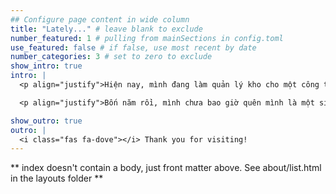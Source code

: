 ```yaml
---
## Configure page content in wide column
title: "Lately..." # leave blank to exclude
number_featured: 1 # pulling from mainSections in config.toml
use_featured: false # if false, use most recent by date
number_categories: 3 # set to zero to exclude
show_intro: true
intro: |
  <p align="justify">Hiện nay, mình đang làm quản lý kho cho một công ty nhập khẩu, phát triển sản xuất và cung cấp các nguyên liệu trong lĩnh vực đồ uống.</p> 

  <p align="justify">Bốn năm rồi, mình chưa bao giờ quên mình là một sinh viên khoa toán và chấp niệm về làm toán là chưa bao giờ kết thúc. Một ngày nào đó, nhanh thôi, mình sẽ trở lại và viết tiếp câu chuyện về toán ứng dụng. Và lĩnh vực mình đang muốn hướng đến là <i>Business Intelligence & Marketing Analytics.</i></p>

show_outro: true
outro: |
  <i class="fas fa-dove"></i> Thank you for visiting!
---
```


** index doesn't contain a body, just front matter above.
See about/list.html in the layouts folder **
